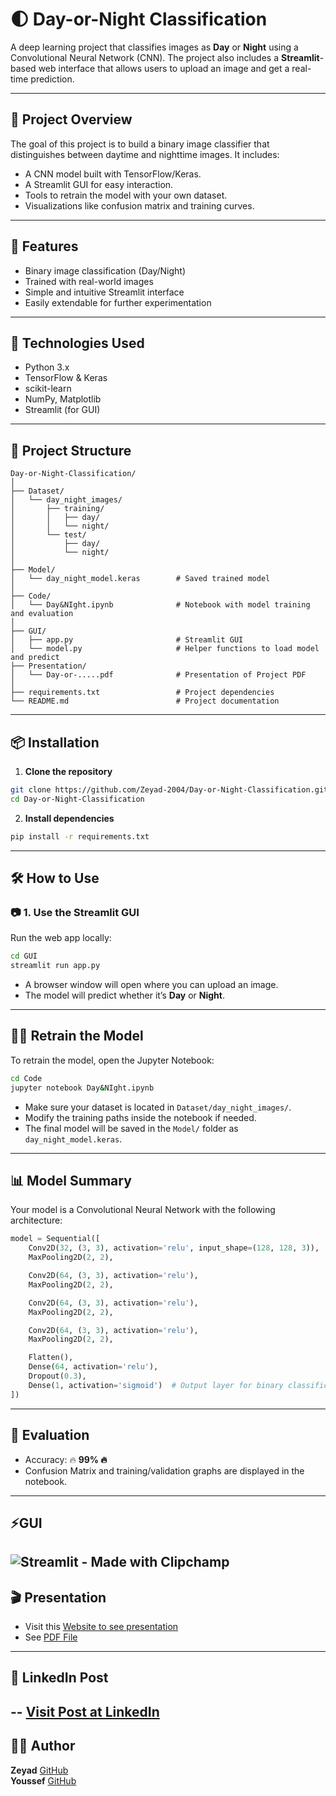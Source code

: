 
# 🌓 Day-or-Night Classification

A deep learning project that classifies images as **Day** or **Night** using a Convolutional Neural Network (CNN). The project also includes a **Streamlit**-based web interface that allows users to upload an image and get a real-time prediction.

---

## 📌 Project Overview

The goal of this project is to build a binary image classifier that distinguishes between daytime and nighttime images. It includes:

- A CNN model built with TensorFlow/Keras.
- A Streamlit GUI for easy interaction.
- Tools to retrain the model with your own dataset.
- Visualizations like confusion matrix and training curves.

---

## 🚀 Features

- Binary image classification (Day/Night)
- Trained with real-world images
- Simple and intuitive Streamlit interface
- Easily extendable for further experimentation

---

## 🧠 Technologies Used

- Python 3.x  
- TensorFlow & Keras  
- scikit-learn  
- NumPy, Matplotlib  
- Streamlit (for GUI)

---

## 📁 Project Structure

```
Day-or-Night-Classification/
│
├── Dataset/
│   └── day_night_images/
│       ├── training/
│       │   ├── day/
│       │   └── night/
│       └── test/
│           ├── day/
│           └── night/
│
├── Model/
│   └── day_night_model.keras        # Saved trained model
│
├── Code/
│   └── Day&NIght.ipynb              # Notebook with model training and evaluation
│
├── GUI/
│   ├── app.py                       # Streamlit GUI
│   └── model.py                     # Helper functions to load model and predict
├── Presentation/
│   └── Day-or-.....pdf              # Presentation of Project PDF
│
├── requirements.txt                 # Project dependencies
└── README.md                        # Project documentation
```

---

## 📦 Installation

1. **Clone the repository**  
```bash
git clone https://github.com/Zeyad-2004/Day-or-Night-Classification.git
cd Day-or-Night-Classification
```

2. **Install dependencies**  
```bash
pip install -r requirements.txt
```

---

## 🛠️ How to Use

### 📷 1. Use the Streamlit GUI

Run the web app locally:

```bash
cd GUI
streamlit run app.py
```

- A browser window will open where you can upload an image.
- The model will predict whether it’s **Day** or **Night**.

---

## 🏋️‍♂️ Retrain the Model

To retrain the model, open the Jupyter Notebook:

```bash
cd Code
jupyter notebook Day&NIght.ipynb
```

- Make sure your dataset is located in `Dataset/day_night_images/`.
- Modify the training paths inside the notebook if needed.
- The final model will be saved in the `Model/` folder as `day_night_model.keras`.

---

## 📊 Model Summary

Your model is a Convolutional Neural Network with the following architecture:

```python
model = Sequential([
    Conv2D(32, (3, 3), activation='relu', input_shape=(128, 128, 3)),
    MaxPooling2D(2, 2),

    Conv2D(64, (3, 3), activation='relu'),
    MaxPooling2D(2, 2),

    Conv2D(64, (3, 3), activation='relu'),
    MaxPooling2D(2, 2),

    Conv2D(64, (3, 3), activation='relu'),
    MaxPooling2D(2, 2),

    Flatten(),
    Dense(64, activation='relu'),
    Dropout(0.3),
    Dense(1, activation='sigmoid')  # Output layer for binary classification
])
```

---

## 🧪 Evaluation

- Accuracy: 🔥 **99% 🔥**
- Confusion Matrix and training/validation graphs are displayed in the notebook.

---
## ⚡GUI
 ![Streamlit - Made with Clipchamp](https://github.com/user-attachments/assets/f9488400-35c1-4ad5-9fa6-b01947a745bc)
---

## 🎬 Presentation
- Visit this [Website to see presentation](https://day-or-night-unveiling-t-5b7cn1t.gamma.site/)
- See [PDF File](https://github.com/Zeyad-2004/Day-or-Night-Classification/blob/main/Presentation/Day-or-Night-Unveiling-the-Vision-of-AI.pdf)
---
## 📃 LinkedIn Post
-- [Visit Post at LinkedIn](https://www.linkedin.com/posts/zeyad2004_day-or-night-classification-activity-7353517666780741632-5CXg?utm_source=share&utm_medium=member_desktop&rcm=ACoAAD7KaHkBU_FUML0hnuWGigIQaZobblv5gz8)
---

## 🙋‍♂️ Author

**Zeyad**
[GitHub](https://github.com/Zeyad-2004)
<br>
**Youssef**
[GitHub](https://github.com/Youssef-Mahmoud-Youssef)
